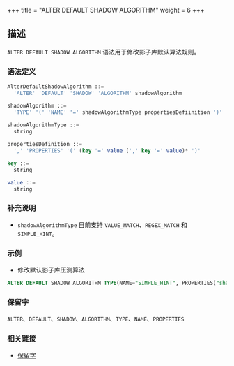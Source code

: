 +++
title = "ALTER DEFAULT SHADOW ALGORITHM"
weight = 6
+++

## 描述

`ALTER DEFAULT SHADOW ALGORITHM` 语法用于修改影子库默认算法规则。

### 语法定义

```sql
AlterDefaultShadowAlgorithm ::=
  'ALTER' 'DEFAULT' 'SHADOW' 'ALGORITHM' shadowAlgorithm 

shadowAlgorithm ::=
  'TYPE' '(' 'NAME' '=' shadowAlgorithmType propertiesDefiinition ')'
    
shadowAlgorithmType ::=
  string

propertiesDefinition ::=
  ',' 'PROPERTIES' '(' (key '=' value (',' key '=' value)* ')'

key ::=
  string

value ::=
  string
```

### 补充说明

- `shadowAlgorithmType` 目前支持 `VALUE_MATCH`、`REGEX_MATCH` 和 `SIMPLE_HINT`。

### 示例

- 修改默认影子库压测算法

```sql
ALTER DEFAULT SHADOW ALGORITHM TYPE(NAME="SIMPLE_HINT", PROPERTIES("shadow"="true", "foo"="bar");
```

### 保留字

`ALTER`、`DEFAULT`、`SHADOW`、`ALGORITHM`、`TYPE`、`NAME`、`PROPERTIES`

### 相关链接

- [保留字](/cn/reference/distsql/syntax/reserved-word/)
